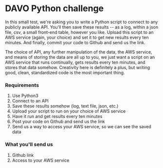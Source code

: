 # DAVO Python challenge
In this small test, we're asking you to write a Python script to connect to any publicly available API.  You'll then save these results -- as a log, within a json file, csv, a small front-end table, however you like. Upload this script to an AWS service (again, your choice) and set it to get new results every ten minutes.  And finally, commit your code to Github and send us the link.  

The choice of API, any further manipulation of the data, the AWS service, and means of storing the data are all up to you, we just want a script on an AWS service that runs continually, gets results every ten minutes, and stores that data somehow.  Creativity here is definitely a plus, but writing good, clean, standardized code is the most important thing.        

### Requirements
  1. Use Python3
  2. Connect to an API
  3. Save these results somehow (log, text file, json, etc.)   
  4. Upload your script to run on your choice of AWS service
  5. Have it run and get results every ten minutes 
  6. Post your code on Github and send us the link
  7. Send us a way to access your AWS service, so we can see the saved data
  

### What you'll send us
  1. Github link
  2. Access to your AWS service

